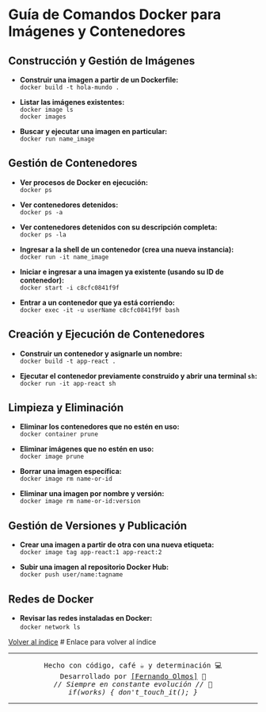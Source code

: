 # Guía de Comandos Docker para Imágenes y Contenedores

## Construcción y Gestión de Imágenes

- **Construir una imagen a partir de un Dockerfile:**  
  `docker build -t hola-mundo .`

- **Listar las imágenes existentes:**  
  `docker image ls`  
  `docker images`

- **Buscar y ejecutar una imagen en particular:**  
  `docker run name_image`

## Gestión de Contenedores

- **Ver procesos de Docker en ejecución:**  
  `docker ps`

- **Ver contenedores detenidos:**  
  `docker ps -a`

- **Ver contenedores detenidos con su descripción completa:**  
  `docker ps -la`

- **Ingresar a la shell de un contenedor (crea una nueva instancia):**  
  `docker run -it name_image`

- **Iniciar e ingresar a una imagen ya existente (usando su ID de contenedor):**  
  `docker start -i c8cfc0841f9f`

- **Entrar a un contenedor que ya está corriendo:**  
  `docker exec -it -u userName c8cfc0841f9f bash`

## Creación y Ejecución de Contenedores

- **Construir un contenedor y asignarle un nombre:**  
  `docker build -t app-react .`

- **Ejecutar el contenedor previamente construido y abrir una terminal `sh`:**  
  `docker run -it app-react sh`

## Limpieza y Eliminación

- **Eliminar los contenedores que no estén en uso:**  
  `docker container prune`

- **Eliminar imágenes que no estén en uso:**  
  `docker image prune`

- **Borrar una imagen específica:**  
  `docker image rm name-or-id`

- **Eliminar una imagen por nombre y versión:**  
  `docker image rm name-or-id:version`

## Gestión de Versiones y Publicación

- **Crear una imagen a partir de otra con una nueva etiqueta:**  
  `docker image tag app-react:1 app-react:2`

- **Subir una imagen al repositorio Docker Hub:**  
  `docker push user/name:tagname`

## Redes de Docker

- **Revisar las redes instaladas en Docker:**  
  `docker network ls`

[Volver al índice](../README.md)  # Enlace para volver al índice

---

<p align="center">
  <samp>Hecho con código, café ☕ y determinación 💻</samp><br>
  <samp>Desarrollado por <a href="https://github.com/FerFranky">[Fernando Olmos]</a> 🚀</samp><br>
  <samp><i>// Siempre en constante evolución // 🔧</i></samp><br>
  <samp><i>if(works) { don't_touch_it(); }</i></samp>
</p>

---